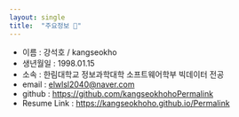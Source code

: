 ```yaml
---
layout: single
title:  "주요정보 👋"
---
```

- 이름 : 강석호 / kangseokho
- 생년월일 : 1998.01.15
- 소속 : 한림대학교 정보과학대학 소프트웨어학부 빅데이터 전공
- email : elwlsl2040@naver.com
- github : https://github.com/kangseokhohoPermalink
- Resume Link : https://kangseokhoho.github.io/Permalink
